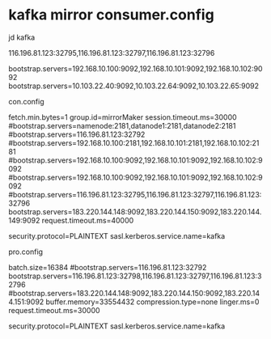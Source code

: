 # kafka mirror consumer.config


jd kafka

116.196.81.123:32795,116.196.81.123:32797,116.196.81.123:32796


bootstrap.servers=192.168.10.100:9092,192.168.10.101:9092,192.168.10.102:9092
bootstrap.servers=10.103.22.40:9092,10.103.22.64:9092,10.103.22.65:9092



con.config

fetch.min.bytes=1
group.id=mirrorMaker
session.timeout.ms=30000
#bootstrap.servers=namenode:2181,datanode1:2181,datanode2:2181
#bootstrap.servers=116.196.81.123:32792
#bootstrap.servers=192.168.10.100:2181,192.168.10.101:2181,192.168.10.102:2181
#bootstrap.servers=192.168.10.100:9092,192.168.10.101:9092,192.168.10.102:9092
#bootstrap.servers=192.168.10.100:9092,192.168.10.101:9092,192.168.10.102:9092
#bootstrap.servers=116.196.81.123:32795,116.196.81.123:32797,116.196.81.123:32796
bootstrap.servers=183.220.144.148:9092,183.220.144.150:9092,183.220.144.149:9092
request.timeout.ms=40000

security.protocol=PLAINTEXT
sasl.kerberos.service.name=kafka


pro.config

batch.size=16384
#bootstrap.servers=116.196.81.123:32792
bootstrap.servers=116.196.81.123:32798,116.196.81.123:32797,116.196.81.123:32796
#bootstrap.servers=183.220.144.148:9092,183.220.144.150:9092,183.220.144.151:9092
buffer.memory=33554432
compression.type=none
linger.ms=0
request.timeout.ms=30000

security.protocol=PLAINTEXT
sasl.kerberos.service.name=kafka
